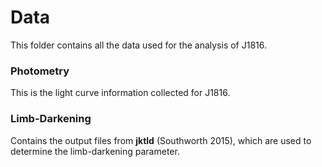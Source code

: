 # Data

This folder contains all the data used for the analysis of J1816.

### Photometry
This is the light curve information collected for J1816.

### Limb-Darkening
Contains the output files from <strong>jktld</strong> (Southworth 2015), which are used to determine the limb-darkening parameter.
